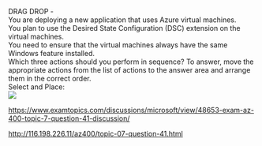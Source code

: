 DRAG DROP -<br/>You are deploying a new application that uses Azure virtual machines.<br/>You plan to use the Desired State Configuration (DSC) extension on the virtual machines.<br/>You need to ensure that the virtual machines always have the same Windows feature installed.<br/>Which three actions should you perform in sequence? To answer, move the appropriate actions from the list of actions to the answer area and arrange them in the correct order.<br/>Select and Place:<br/><img src="https://www.examtopics.com/assets/media/exam-media/04257/0032700001.png" class="in-exam-image"/><br/><p><a href="https://www.examtopics.com/discussions/microsoft/view/48653-exam-az-400-topic-7-question-41-discussion/">https://www.examtopics.com/discussions/microsoft/view/48653-exam-az-400-topic-7-question-41-discussion/</a></p><p><a href="http://116.198.226.11/az400/topic-07-question-41.html">http://116.198.226.11/az400/topic-07-question-41.html</a></p><script src="https://giscus.app/client.js"                    data-repo="azsamples/az204"                    data-repo-id="R_kgDOMRXzDQ"                    data-category="General"                    data-category-id="DIC_kwDOMRXzDc4Cgi27"                    data-mapping="pathname"                    data-strict="0"                    data-reactions-enabled="0"                    data-emit-metadata="0"                    data-input-position="bottom"                    data-theme="preferred_color_scheme"                    data-lang="en"                    crossorigin="anonymous"                    async>                    </script>